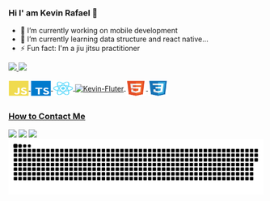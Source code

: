 ### Hi I' am Kevin Rafael  👋

- 🔭 I’m currently working on mobile development
- 🌱 I’m currently learning data structure and react native...
- ⚡ Fun fact: I'm a jiu jitsu practitioner
 <div>
  <a href="https://github.com/kevinraafael">
  <img height="180em" src="https://github-readme-stats.vercel.app/api?username=kevinraafael&show_icons=true&theme=dark&include_all_commits=true&count_private=true"/>
  <img height="180em" src="https://github-readme-stats.vercel.app/api/top-langs/?username=kevinraafael&layout=compact&langs_count=7&theme=dark"/>
</div>
  <div style="display: inline_block"><br>
  <img align="center" alt="Kevin-Js" height="30" width="40" src="https://raw.githubusercontent.com/devicons/devicon/master/icons/javascript/javascript-plain.svg">
  <img align="center" alt="Kevin-Ts" height="30" width="40" src="https://raw.githubusercontent.com/devicons/devicon/master/icons/typescript/typescript-plain.svg">
  <img align="center" alt="Kevin-React" height="30" width="40" src="https://raw.githubusercontent.com/devicons/devicon/master/icons/react/react-original.svg">
   <img align="center" alt="Kevin-Fluter" height="30" width="40" src="https://cdn.jsdelivr.net/gh/devicons/devicon/icons/flutter/flutter-original.svg" />
  <img align="center" alt="Kevin-HTML" height="30" width="40" src="https://raw.githubusercontent.com/devicons/devicon/master/icons/html5/html5-original.svg">
  <img align="center" alt="Kevin-CSS" height="30" width="40" src="https://raw.githubusercontent.com/devicons/devicon/master/icons/css3/css3-original.svg">
 
   
</div>

 ##
 ### How to Contact Me
 <div>  
    
  <a href="https://www.instagram.com/kevinraafael/" target="_blank"><img src="https://img.shields.io/badge/-Instagram-%23E4405F?style=for-the-badge&logo=instagram&logoColor=white"     target="_blank"></a>
  <a href = "kevin.rafael@ufms.br"><img src="https://img.shields.io/badge/-Gmail-%23333?style=for-the-badge&logo=gmail&logoColor=white" target="_blank"></a>
  <img src="https://img.shields.io/badge/LinkedIn-0077B5?style=for-the-badge&logo=linkedin&logoColor=white"/>
    ![Snake animation](https://github.com/kevinraafael/kevinraafael/blob/output/github-contribution-grid-snake.svg)
 </div>
  
